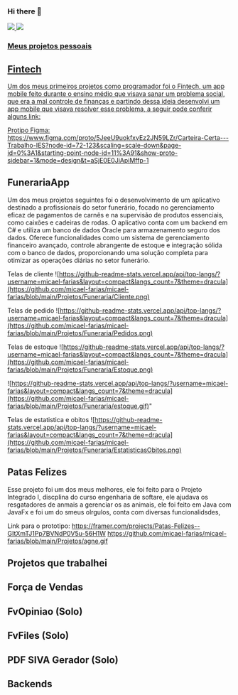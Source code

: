 ### Hi there 👋

<!--
**micael-farias/micael-farias** is a ✨ _special_ ✨ repository because its `README.md` (this file) appears on your GitHub profile.

Here are some ideas to get you started:

- 🔭 I’m currently working on ...
- 🌱 I’m currently learning ...
- 👯 I’m looking to collaborate on ...
- 🤔 I’m looking for help with ...
- 💬 Ask me about ...
- 📫 How to reach me: ...
- 😄 Pronouns: ...
- ⚡ Fun fact: ...
-->

<div>
<a href="https://github.com/seu-usuário-aqui">
<img loading="lazy" height="180em" src="https://github-readme-stats.vercel.app/api/top-langs/?username=micael-farias&layout=compact&langs_count=7&theme=dracula"/>
<img loading="lazy" height="180em" src="https://github-readme-stats.vercel.app/api?username=micael-farias&show_icons=true&theme=dracula&include_all_commits=true&count_private=true"/>
</div>

### Meus projetos pessoais

## Fintech
Um dos meus primeiros projetos como programador foi o Fintech, um app mobile feito durante o ensino médio que visava sanar um problema social, que era a mal controle de finanças e partindo dessa ideia
desenvolvi um app mobile que visava resolver esse problema, a seguir pode conferir alguns link:

Protipo Figma: https://www.figma.com/proto/5JeeU9uokfxvEz2JN59LZr/Carteira-Certa---Trabalho-IES?node-id=72-123&scaling=scale-down&page-id=0%3A1&starting-point-node-id=11%3A91&show-proto-sidebar=1&mode=design&t=aSjE0E0JiApiMffp-1

## FunerariaApp
Um dos meus projetos seguintes foi o desenvolvimento de um aplicativo destinado a profissionais do setor funerário, focado no gerenciamento eficaz de pagamentos de carnês e na supervisão de produtos essenciais, como caixões e cadeiras de rodas. O aplicativo conta com um backend em C# e utiliza um banco de dados Oracle para armazenamento seguro dos dados. Oferece funcionalidades como um sistema de gerenciamento financeiro avançado, controle abrangente de estoque e integração sólida com o banco de dados, proporcionando uma solução completa para otimizar as operações diárias no setor funerário.

Telas de cliente
![https://github-readme-stats.vercel.app/api/top-langs/?username=micael-farias&layout=compact&langs_count=7&theme=dracula](https://github.com/micael-farias/micael-farias/blob/main/Projetos/Funeraria/Cliente.png)

Telas de pedido
![https://github-readme-stats.vercel.app/api/top-langs/?username=micael-farias&layout=compact&langs_count=7&theme=dracula](https://github.com/micael-farias/micael-farias/blob/main/Projetos/Funeraria/Pedidos.png)

Telas de estoque
![https://github-readme-stats.vercel.app/api/top-langs/?username=micael-farias&layout=compact&langs_count=7&theme=dracula](https://github.com/micael-farias/micael-farias/blob/main/Projetos/Funeraria/Estoque.png)

![https://github-readme-stats.vercel.app/api/top-langs/?username=micael-farias&layout=compact&langs_count=7&theme=dracula](https://github.com/micael-farias/micael-farias/blob/main/Projetos/Funeraria/estoque.gif)"

Telas de estatistica e obitos
![https://github-readme-stats.vercel.app/api/top-langs/?username=micael-farias&layout=compact&langs_count=7&theme=dracula](https://github.com/micael-farias/micael-farias/blob/main/Projetos/Funeraria/EstatisticasObitos.png)


## Patas Felizes
Esse projeto foi um dos meus melhores, ele foi feito para o Projeto Integrado I, discplina do curso engenharia de softare, ele ajudava os resgatadores de anmais a gerenciar os as animais, ele foi feito em Java com JavaFx e foi um do smeus olrgulos, conta com diversas funcionalidsdes, 

Link para o prototipo: https://framer.com/projects/Patas-Felizes--GItXmTJ1Pp7BVNdP0V5u-56H1W
https://github.com/micael-farias/micael-farias/blob/main/Projetos/agne.gif
## Projetos que trabalhei

## Força de Vendas

## FvOpiniao (Solo)

## FvFiles (Solo)

## PDF SIVA Gerador (Solo)

## Backends
